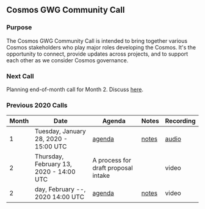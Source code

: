 ## Cosmos GWG Community Call

### Purpose
The Cosmos GWG Community Call is intended to bring together various Cosmos stakeholders who play major roles developing the Cosmos. It's the opportunity to connect, provide updates across projects, and to support each other as we consider Cosmos governance.

### Next Call
Planning end-of-month call for Month 2. Discuss [here]().


### Previous 2020 Calls

 Month  | Date                             | Agenda        |Notes          | Recording            |
--- | -------------------------------- | -------------- |-------------- | -------------------- |
 1 | Tuesday, January 28, 2020 - 15:00 UTC | [agenda](Month1.2020.md) | [notes](Month1.2020.md#notes) | [audio](https://drive.google.com/open?id=14P5PSSBN0hBEG40BX1GAvEOQSNKH06-0) |
 2 | Thursday, February 13, 2020 - 14:00 UTC | A process for draft proposal intake |  | video |
  2 | day, February --, 2020 14:00 UTC | [agenda](Month2.2020.md) | [notes](Month2.2020.md#notes) | video |
